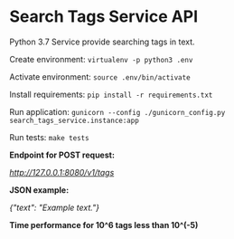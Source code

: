 # Search Tags Service API
Python 3.7
Service provide searching tags in text.

Create environment:
`virtualenv -p python3 .env`

Activate environment:
`source .env/bin/activate`

Install requirements:
`pip install -r requirements.txt`

Run application:
`gunicorn --config ./gunicorn_config.py search_tags_service.instance:app`

Run tests:
`make tests`

**Endpoint for POST request:**
  
 _http://127.0.0.1:8080/v1/tags_ 
 
 **JSON example:** 
 
 _{"text": "Example text."}_
 
 **Time performance for 10^6 tags less than 10^(-5)**